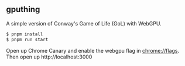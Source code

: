## gputhing

A simple version of Conway's Game of Life (GoL) with WebGPU.

```bash
$ pnpm install
$ pnpm run start
```

Open up Chrome Canary and enable the webgpu flag in [chrome://flags](chrome://flags). Then open up http://localhost:3000
